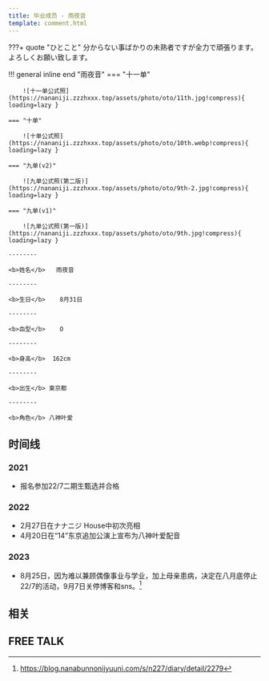 ```yaml
---
title: 毕业成员 - 雨夜音
template: comment.html
---
```

???+ quote "ひとこと"
    分からない事ばかりの未熟者ですが全力で頑張ります。よろしくお願い致します。
    
!!! general inline end "雨夜音"
    === "十一单"

        ![十一单公式照](https://nananiji.zzzhxxx.top/assets/photo/oto/11th.jpg!compress){ loading=lazy }

    === "十单"

        ![十单公式照](https://nananiji.zzzhxxx.top/assets/photo/oto/10th.webp!compress){ loading=lazy }

    === "九单(v2)"

        ![九单公式照(第二版)](https://nananiji.zzzhxxx.top/assets/photo/oto/9th-2.jpg!compress){ loading=lazy }
        
    === "九单(v1)"

        ![九单公式照(第一版)](https://nananiji.zzzhxxx.top/assets/photo/oto/9th.jpg!compress){ loading=lazy }

    --------

    <b>姓名</b>   雨夜音

    --------

    <b>生日</b>    8月31日

    --------

    <b>血型</b>    O

    --------

    <b>身高</b>  162cm

    --------

    <b>出生</b> 東京都

    --------

    <b>角色</b> 八神叶爱
  

## 时间线
### 2021 

- 报名参加22/7二期生甄选并合格

### 2022

- 2月27日在ナナニジ House中初次亮相
- 4月20日在“14”东京追加公演上宣布为八神叶爱配音

### 2023

- 8月25日，因为难以兼顾偶像事业与学业，加上母亲患病，决定在八月底停止22/7的活动，9月7日关停博客和sns。[^1]

## 相关

## FREE TALK

<div id="dplayer"></div>

[^1]: https://blog.nanabunnonijyuuni.com/s/n227/diary/detail/2279

<script src="https://nananiji.zzzhxxx.top/js/md5.js"></script>
<script src="https://nananiji.zzzhxxx.top/js/hls.min.js"></script>
<script src="https://nananiji.zzzhxxx.top/js/DPlayer.min.js"></script>
<script>
    const dp = new DPlayer({
    container: document.getElementById('dplayer'),
    video: {
        url: 'https://manifest.prod.boltdns.net/manifest/v1/hls/v4/clear/4504957038001/b10ffe52-6c97-4315-8fea-5b2d07bc6873/10s/master.m3u8?fastly_token=NjJkYTRmNjlfYWQwMTJmOTliMjcxMDIzZDhiZDk3MzQ2NTNlODcxNDVlZjhlZWY3OGQ3YTljNmYwMzliMzgyNjQ2OGM3Y2FiNw%3D%3D',
        type: 'hls',
    },
    danmaku: {
        id: md5('oto-intro'),
        api: "https://danmu.zzzhxxx.top/"
    },
    contextmenu: [
    {
        text: '227WiKi',
        link: 'https://github.com/227WiKi/227WiKi',
    },
    ]
});
console.log(dp.plugins.hls);
</script>

